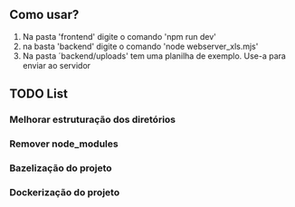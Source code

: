 ## Como usar?
1. Na pasta 'frontend' digite o comando 'npm run dev'
2. na basta 'backend' digite o comando 'node webserver_xls.mjs'
3. Na pasta ´backend/uploads' tem uma planilha de exemplo. Use-a para enviar ao servidor

## TODO List
### Melhorar estruturação dos diretórios
### Remover node_modules
### Bazelização do projeto
### Dockerização do projeto
